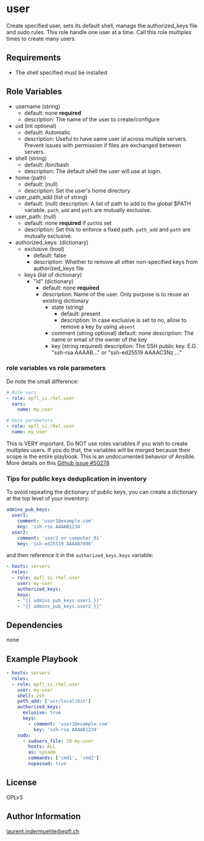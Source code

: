 user
=========

Create specified user, sets its default shell, manage the authorized_keys file and sudo rules.
This role handle one user at a time. Call this role multiples times to create many users.

Requirements
------------

* The shell specified must be installed

Role Variables
--------------

* username (string)
  * default: none **required**
  * description: The name of the user to create/configure
* uid (int optional)
  * default: Automatic
  * description: Useful to have same user id across multiple servers. Prevent issues with permission if files are exchanged between servers.
* shell (string)
  * default: /bin/bash
  * description: The default shell the user will use at login.
* home (path)
  * default: (null)
  * description: Set the user's home directory
* user_path_add (list of string)
  * default: (null)
    description: A list of path to add to the global $PATH variable. `path_add` and `path` are mutually exclusive.
* user_path: (null)
  * default: none **required** if `path`is set
  * description: Set this to enforce a fixed path. `path_add` and `path` are mutually exclusive.
* authorized_keys: (dictionary)
  * exclusive (bool)
    * default: false
    * description: Whether to remove all other non-specified keys from authorized_keys file
  * keys (list of dictionary)
    * "id" (dictionary)
      * default: none **required**
      * description: Name of the user. Only purpose is to reuse an existing dictionary
        * state (string)
          * default: present
          * description: In case exclusive is set to no, allow to remove a key by using `absent`
        * comment (string optional)
          default: none
          description: The name or email of the owner of the key
        * key (string required)
          description: The SSH public key. E.G. "ssh-rsa AAAAB..." or "ssh-ed25519 AAAAC3Nz...."


### role variables vs role parameters

Do note the small difference:

```yaml
# Role vars
- role: epfl_si.rhel.user
  vars:
    name: my_user

# Role parameters
- role: epfl_si.rhel.user
  name: my_user
```

This is VERY important. Do NOT use roles variables if you wish to create multiples users. If you do that, the variables will be merged because their scope is the entire playbook. This is an undocumented behavior of Ansible. More details on this [Github issue #50278](https://github.com/ansible/ansible/issues/50278)


### Tips for public keys deduplication in inventory

To avoid repeating the dictionary of public keys, you can create a dictionary at the top level of your inventory:

```yaml
admins_pub_keys:
  user1:
    comment: 'user1@example.com'
    key: 'ssh-rsa AAAAB1234'
  user2:
    comment: 'user2 on computer_01'
    key: 'ssh-ed25519 AAAAB7890'
```

and then reference it in the `authorized_keys.keys` variable:

```yaml
- hosts: servers
  roles:
  - role: epfl_si.rhel.user
    user: my-user
    authorized_keys:
    keys:
    - "{{ admins_pub_keys.user1 }}"
    - "{{ admins_pub_keys.user2 }}"
```


Dependencies
------------

none


Example Playbook
----------------

```yaml
- hosts: servers
  roles:
  - role: epfl_si.rhel.user
    user: my-user
    shell: zsh
    path_add: ['usr/local/bin']
    authorized_keys:
      exlusive: true
      keys:
        - comment: 'user1@example.com'
          key: 'ssh-rsa AAAAB1234'
    sudo:
      - sudoers_file: 20-my-user
        hosts: ALL
        as: sysadm
        commands: ['cmd1', 'cmd2']
        nopasswd: true
```

License
-------

GPLv3

Author Information
------------------

laurent.indermuehle@epfl.ch

